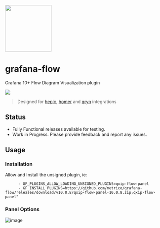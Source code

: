 <img src="https://github.com/sipcapture/homer7-docker/assets/1423657/36a8e515-ab0e-482b-bf49-2156e290c764" height=150>

# grafana-flow
Grafana 10+ Flow Diagram Visualization plugin

<img src="https://user-images.githubusercontent.com/1423657/259414028-ce4c8603-be1f-4ca9-a0fa-556d84c5660c.gif">

> Designed for [hepic](https://hepic.cloud), [homer](https://sipcapture.org) and [qryn](https://qryn.dev) integrations


## Status

- Fully Functional releases available for testing.
- Work in Progress. Please provide feedback and report any issues.

## Usage
### Installation
Allow and Install the unsigned plugin, ie:
```
      - GF_PLUGINS_ALLOW_LOADING_UNSIGNED_PLUGINS=qxip-flow-panel
      - GF_INSTALL_PLUGINS=https://github.com/metrico/grafana-flow/releases/download/v10.0.8/qxip-flow-panel-10.0.8.zip;qxip-flow-panel"
```

### Panel Options

![image](https://github.com/metrico/grafana-flow/assets/1423657/788ceb63-735b-4148-98c0-bf52a10d94c0)



<!--
## Development

how to run DEMO (development mode):

---
1) enviroument:
 - OS: Windows (WSL2), linux or MacOS
 - Make sure node version should be [>= 16.x]

---
2) command action:
```
git clone https://github.com/metrico/grafana-flow.git
```
```
cd ./grafana-flow
```

```
npm install
```

run development mode of plugin for grafana

[1] run command on parallel terminal on same time
```
npm run dev
```

run docker-image of grafana

[2] run command on parallel terminal on same time
```
npm run server
```
run dev mode NGX-FLOW plugin (Angular Project)
[3] run command on parallel terminal on same time

```
cd ./ngx-flow

npm install

npm start
```


after all open link http://localhost:3000/ 

-->
